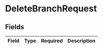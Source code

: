 # DeleteBranchRequest


## Fields

| Field       | Type        | Required    | Description |
| ----------- | ----------- | ----------- | ----------- |